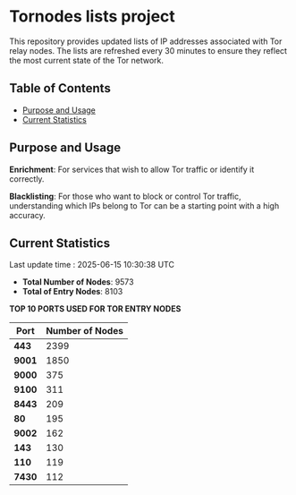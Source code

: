 # Tornodes lists project

This repository provides updated lists of IP addresses associated with Tor relay nodes. The lists are refreshed every 30 minutes to ensure they reflect the most current state of the Tor network.

## Table of Contents

- [Purpose and Usage](#purpose-and-usage)
- [Current Statistics](#current-statistics)


## Purpose and Usage

**Enrichment**: For services that wish to allow Tor traffic or identify it correctly.

**Blacklisting**: For those who want to block or control Tor traffic, understanding which IPs belong to Tor can be a starting point with a high accuracy.

## Current Statistics

Last update time : 2025-06-15 10:30:38 UTC

- **Total Number of Nodes**: 9573
- **Total of Entry Nodes**: 8103

**TOP 10 PORTS USED FOR TOR ENTRY NODES**

| **Port** | **Number of Nodes** |
|------|-----------------|
| **443**   | 2399  |
| **9001**   | 1850  |
| **9000**   | 375  |
| **9100**   | 311  |
| **8443**   | 209  |
| **80**   | 195  |
| **9002**   | 162  |
| **143**   | 130  |
| **110**   | 119  |
| **7430**   | 112  |

